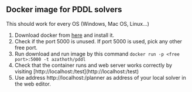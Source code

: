 ## Docker image for PDDL solvers

This should work for every OS (Windows, Mac OS, Linux...)  
1. Download docker from [here](https://www.docker.com/community-edition#/download) and install it.  
2. Check if the port 5000 is unused. If port 5000 is used, pick any other free port. 
3. Run download and run image by this command `docker run -p <free port>:5000 -t azathoth/pddl`
4. Check that the container runs and web server works correctly by visiting [http://localhost:<free port>/test](http://localhost:<free port>/test)
5. Use address http://localhost:<free port>/planner as address of your local solver in the web editor.

